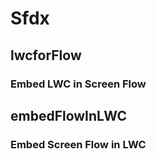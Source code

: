 # Sfdx

##  lwcforFlow
### Embed LWC in Screen Flow 

## embedFlowInLWC
###  Embed Screen Flow in LWC
